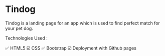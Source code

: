 # Tindog

Tindog is a landing page for an app which is used to find perfect match for your pet dog.

Technologies Used :

✅ HTML5
☑️ CSS
✅ Bootstrap
☑️ Deployment with Github pages
